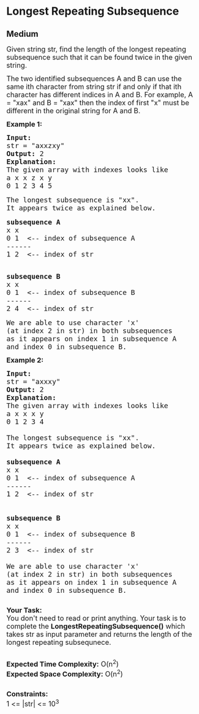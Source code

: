 # Longest Repeating Subsequence
## Medium
<div class="problems_problem_content__Xm_eO" bis_skin_checked="1"><p><span style="font-size:18px">Given string str, find the length of the longest repeating subsequence such that it can be found twice in the given string. </span></p>

<p><span style="font-size:18px">The two identified subsequences A and B can use the same ith character from string str if and only if that ith character has different indices in A and B. For example, A = "xax" and B = "xax" then the index of first "x" must be different in the original string for A and B.</span></p>

<p><strong><span style="font-size:18px">Example 1:</span></strong></p>

<pre><span style="font-size:18px"><strong>Input:</strong>
str = "axxzxy"
<strong>Output:</strong> 2
<strong>Explanation:</strong>
The given array with indexes looks like
a x x z x y 
0 1 2 3 4 5</span>

<span style="font-size:18px">The longest subsequence is "xx". 
It appears twice as explained below.</span>

<span style="font-size:18px"><strong>subsequence A</strong>
x x
0 1  &lt;-- index of subsequence A
------
1 2  &lt;-- index of str </span>

<span style="font-size:18px"><strong>
subsequence B</strong>
x x
0 1  &lt;-- index of subsequence B
------
2 4  &lt;-- index of str </span>

<span style="font-size:18px">We are able to use character 'x' 
(at index 2 in str) in both subsequences
as it appears on index 1 in subsequence A 
and index 0 in subsequence B.</span></pre>

<p><strong><span style="font-size:18px">Example 2:</span></strong></p>

<pre><span style="font-size:18px"><strong>Input:</strong>
str = "axxxy"
<strong>Output:</strong> 2
<strong>Explanation:</strong>
The given array with indexes looks like
a x x x y&nbsp;
0 1 2 3 4

The longest subsequence is "xx".&nbsp;
It appears twice as explained below.

<strong>subsequence A</strong>
x x
0 1 &nbsp;&lt;-- index of subsequence A
------
1 2 &nbsp;&lt;-- index of str&nbsp;


<strong>subsequence B</strong>
x x
0 1 &nbsp;&lt;-- index of subsequence B
------
2 3 &nbsp;&lt;-- index of str&nbsp;

We are able to use character 'x'&nbsp;
(at index 2 in str) in both subsequences
as it appears on index 1 in subsequence A&nbsp;
and index 0 in subsequence B.</span></pre>

<p><br>
<span style="font-size:18px"><strong>Your Task:</strong><br>
You don't need to read or print anything. Your task is to complete the <strong>LongestRepeatingSubsequence()</strong> which takes str as input parameter and returns the length of the longest repeating subsequnece.</span></p>

<p><br>
<span style="font-size:18px"><strong>Expected Time Complexity:</strong> O(n<sup>2</sup>)<br>
<strong>Expected Space Complexity:</strong> O(n<sup>2</sup>)</span></p>

<p><br>
<span style="font-size:18px"><strong>Constraints:</strong><br>
1 &lt;= |str| &lt;= 10<sup>3</sup></span></p>
</div>